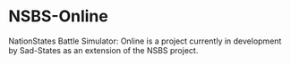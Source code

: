 # NSBS-Online
NationStates Battle Simulator: Online is a project currently in development by Sad-States as an extension of the NSBS project.
